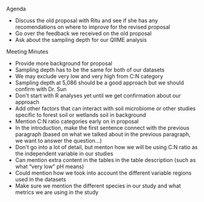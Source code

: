 Agenda
- Discuss the old proposal with Ritu and see if she has any recomendations on where to improve for the revised proposal
- Go over the feedback we received on the old proposal
- Ask about the sampling depth for our QIIME analysis

Meeting Minutes
- Provide more background for proposal
- Sampling depth has to be the same for both of our datasets
- We may exclude very low and very high from C:N category
- Sampling depth at 5,086 should be a good approach but we should confirm with Dr. Sun
- Don't start with R analyses yet until we get confirmation about our approach
- Add other factors that can interact with soil microbiome or other studies specific to forest soil or wetlands soil in background
- Mention C:N ratio categories early on in proposal
- In the introduction, make the first sentence connect with the previous paragraph (based on what we talked about in the previous paragraph, we want to answer the question…)
- Don't go into a lot of detail, but menton how we will be using C:N ratio as the independent variable in our studies 
- Can mention extra content in the tables in the table description (such as what “very low” pH means)
- Could mention how we took into account the different variable regions used in the datasets
- Make sure we mention the different species in our study and what metrics we are using in the study
